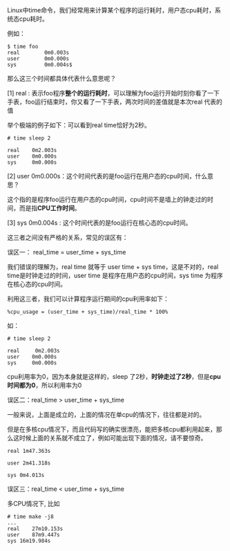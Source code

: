 
<!-- @import "[TOC]" {cmd="toc" depthFrom=1 depthTo=6 orderedList=false} -->

<!-- code_chunk_output -->



<!-- /code_chunk_output -->

Linux中time命令，我们经常用来计算某个程序的运行耗时，用户态cpu耗时，系统态cpu耗时。

例如：

```
$ time foo 
real        0m0.003s
user        0m0.000s
sys         0m0.004s$
```

那么这三个时间都具体代表什么意思呢？

\[1] real : 表示foo程序**整个的运行耗时**，可以理解为foo运行开始时刻你看了一下手表，foo运行结束时，你又看了一下手表，两次时间的差值就是本次real 代表的值

举个极端的例子如下：可以看到real time恰好为2秒。

```
# time sleep 2

real    0m2.003s
user    0m0.000s
sys     0m0.000s
```

\[2] user   0m0.000s：这个时间代表的是foo运行在用户态的cpu时间，什么意思？

这个指的是程序foo运行在用户态的cpu时间，cpu时间不是墙上的钟走过的时间，而是指**CPU工作时间**。

\[3] sys   0m0.004s : 这个时间代表的是foo运行在核心态的cpu时间。

这三者之间没有严格的关系，常见的误区有：

误区一： real\_time = user\_time \+ sys\_time

我们错误的理解为，real time 就等于 user time \+ sys time，这是不对的，real time是时钟走过的时间，user time 是程序在用户态的cpu时间，sys time 为程序在核心态的cpu时间。

利用这三者，我们可以计算程序运行期间的cpu利用率如下：

```
%cpu_usage = (user_time + sys_time)/real_time * 100%
```

如：

```
# time sleep 2

real     0m2.003s
user    0m0.000s
sys     0m0.000s
```

cpu利用率为0，因为本身就是这样的，sleep 了2秒，**时钟走过了2秒**，但是**cpu时间都为0**，所以利用率为0

误区二：real\_time \> user\_time \+ sys\_time

一般来说，上面是成立的，上面的情况在单cpu的情况下，往往都是对的。

但是在多核cpu情况下，而且代码写的确实很漂亮，能把多核cpu都利用起来，那么这时候上面的关系就不成立了，例如可能出现下面的情况，请不要惊奇。

```
real 1m47.363s

user 2m41.318s

sys 0m4.013s
```

误区三：real\_time \< user\_time \+ sys\_time

多CPU情况下, 比如

```
# time make -j8
...
real	27m10.153s
user	87m9.447s
sys	16m19.984s
```